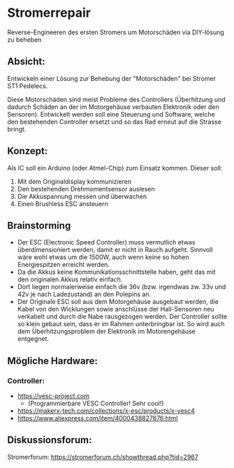# Stromerrepair
Reverse-Engineeren des ersten Stromers um Motorschäden via DIY-lösung zu beheben

## Absicht:

Entwickeln einer Lösung zur Behebung der "Motorschäden" bei Stromer ST1 Pedelecs.

Diese Motorschäden sind meist Probleme des Controllers (Überhitzung und dadurch Schäden an der im Motorgehäuse verbauten Elektronik oder den Sensoren). Entwickelt werden soll eine Steuerung und Software, welche den bestehenden Controller ersetzt und so das Rad erneut auf die Strasse bringt.

## Konzept:

Als IC soll ein Arduino (oder Atmel-Chip) zum Einsatz kommen. Dieser soll:

1. Mit dem Originaldisplay kommunizieren
2. Den bestehenden Drehmomentsensor auslesen
3. Die Akkuspannung messen und überwachen
4. Einen Brushless ESC ansteuern

## Brainstorming

- Der ESC (Electronic Speed Controller) muss vermutlich etwas überdimensioniert werden, damit er nicht in Rauch aufgeht. Sinnvoll wäre wohl etwas um die 1500W, auch wenn keine so hohen Energiespitzen erreicht werden.
- Da die Akkus keine Kommunikationsschnittstelle haben, geht das mit den originalen Akkus relativ einfach.
- Dort liegen normalerweise einfach die 36v (bzw. irgendwas zw. 33v und 42v je nach Ladezustand) an den Polepins an.
- Der Originale ESC soll aus dem Motorgehäuse ausgebaut werden, die Kabel von den Wicklungen sowie anschlüsse der Hall-Sensoren neu verkabelt und durch die Nabe rausgezogen werden. Der Controller sollte so klein gebaut sein, dass er im Rahmen unterbringbar ist. So wird auch dem Überhitzungsproblem der Elektronik im Motorengehäuse entgegnet.

## Mögliche Hardware:

### Controller:
- https://vesc-project.com
  - (Programmierbare VESC Controller! Sehr cool!)
- https://makerx-tech.com/collections/x-esc/products/x-vesc4
- https://www.aliexpress.com/item/4000438827676.html

## Diskussionsforum:

Stromerforum: https://stromerforum.ch/showthread.php?tid=2967
